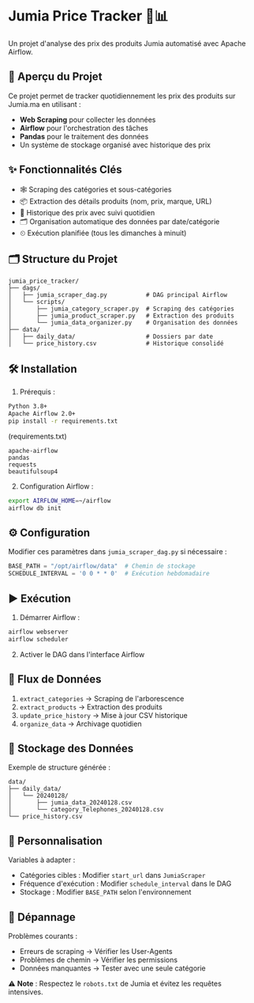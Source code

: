# Jumia Price Tracker 🛒📊

Un projet d'analyse des prix des produits Jumia automatisé avec Apache Airflow.

## 📌 Aperçu du Projet
Ce projet permet de tracker quotidiennement les prix des produits sur Jumia.ma en utilisant :
- **Web Scraping** pour collecter les données
- **Airflow** pour l'orchestration des tâches
- **Pandas** pour le traitement des données
- Un système de stockage organisé avec historique des prix

## ✨ Fonctionnalités Clés
- 🕸 Scraping des catégories et sous-catégories
- 📦 Extraction des détails produits (nom, prix, marque, URL)
- 📅 Historique des prix avec suivi quotidien
- 🗂 Organisation automatique des données par date/catégorie
- ⏲ Exécution planifiée (tous les dimanches à minuit)

## 🗂 Structure du Projet
```
jumia_price_tracker/
├── dags/
│   ├── jumia_scraper_dag.py           # DAG principal Airflow
│   └── scripts/
│       ├── jumia_category_scraper.py  # Scraping des catégories
│       ├── jumia_product_scraper.py   # Extraction des produits
│       └── jumia_data_organizer.py    # Organisation des données
├── data/
│   ├── daily_data/                    # Dossiers par date
│   └── price_history.csv              # Historique consolidé
```

## 🛠 Installation
1. Prérequis :
```bash
Python 3.8+
Apache Airflow 2.0+
pip install -r requirements.txt
```
(requirements.txt)
```
apache-airflow
pandas
requests
beautifulsoup4
```

2. Configuration Airflow :
```bash
export AIRFLOW_HOME=~/airflow
airflow db init
```

## ⚙ Configuration
Modifier ces paramètres dans `jumia_scraper_dag.py` si nécessaire :
```python
BASE_PATH = "/opt/airflow/data"  # Chemin de stockage
SCHEDULE_INTERVAL = '0 0 * * 0'  # Exécution hebdomadaire
```

## ▶ Exécution
1. Démarrer Airflow :
```bash
airflow webserver
airflow scheduler
```
2. Activer le DAG dans l'interface Airflow

## 🔄 Flux de Données
1. `extract_categories` → Scraping de l'arborescence
2. `extract_products` → Extraction des produits
3. `update_price_history` → Mise à jour CSV historique
4. `organize_data` → Archivage quotidien

## 📁 Stockage des Données
Exemple de structure générée :
```
data/
├── daily_data/
│   └── 20240128/
│       ├── jumia_data_20240128.csv
│       └── category_Telephones_20240128.csv
└── price_history.csv
```

## 🔧 Personnalisation
Variables à adapter :
- Catégories cibles : Modifier `start_url` dans `JumiaScraper`
- Fréquence d'exécution : Modifier `schedule_interval` dans le DAG
- Stockage : Modifier `BASE_PATH` selon l'environnement

## 🚨 Dépannage
Problèmes courants :
- Erreurs de scraping → Vérifier les User-Agents
- Problèmes de chemin → Vérifier les permissions
- Données manquantes → Tester avec une seule catégorie

⚠️ **Note** : Respectez le `robots.txt` de Jumia et évitez les requêtes intensives.
